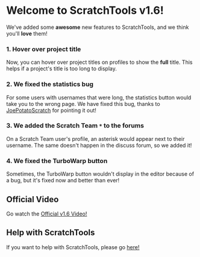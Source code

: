 # Welcome to ScratchTools v1.6!
We've added some **awesome** new features to ScratchTools, and we think you'll **love** them!
### 1. Hover over project title
Now, you can hover over project titles on profiles to show the **full** title. This helps if a project's title is too long to display.
### 2. We fixed the statistics bug
For some users with usernames that were long, the statistics button would take you to the wrong page. We have fixed this bug, thanks to [JoePotatoScratch](https://scratch.mit.edu/users/JoePotatoScratch) for pointing it out!
### 3. We added the Scratch Team `*` to the forums
On a Scratch Team user's profile, an asterisk would appear next to their username. The same doesn't happen in the discuss forum, so we added it!
### 4. We fixed the TurboWarp button
Sometimes, the TurboWarp button wouldn't display in the editor because of a bug, but it's fixed now and better than ever!
## Official Video
Go watch the [Official v1.6 Video!](https://youtu.be/561uYWaaM50)
## Help with ScratchTools
If you want to help with ScratchTools, please go [here!](https://unv1np70s7z.typeform.com/to/cmITrWyc)
